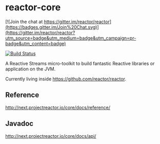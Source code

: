 # reactor-core

[![Join the chat at https://gitter.im/reactor/reactor](https://badges.gitter.im/Join%20Chat.svg)](https://gitter.im/reactor/reactor?utm_source=badge&utm_medium=badge&utm_campaign=pr-badge&utm_content=badge)

[![Build Status](https://drone.io/github.com/reactor/reactor-core/status.png)](https://drone.io/github.com/reactor/reactor-io/latest)

A Reactive Streams micro-toolkit to build fantastic Reactive libraries or application on the JVM.

Currently living inside https://github.com/reactor/reactor.

## Reference
http://next.projectreactor.io/core/docs/reference/

## Javadoc
http://next.projectreactor.io/core/docs/api/
